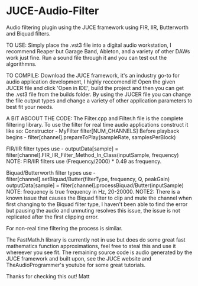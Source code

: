 # JUCE-Audio-Filter
Audio filtering plugin using the JUCE framework using FIR, IIR, Butterworth and Biquad filters.

TO USE:
Simply place the .vst3 file into a digital audio workstation, I recommend Reaper but Garage Band, Ableton, and a variety of other DAWs work just fine.
Run a sound file through it and you can test out the algorithmns. 

TO COMPILE:
Download the JUCE framework, it's an industry go-to for audio application development, I highly reccomend it!
Open the given JUCER file and click 'Open in IDE', build the project and then you can get the .vst3 file from the builds folder. 
By using the JUCER file you can change the file output types and change a variety of other application parameters to best fit your needs.

A BIT ABOOUT THE CODE:
The Filter.cpp and Filter.h file is the complete filtering library. To use the filter for real time audio applications construct it like so:
Constructor - MyFilter filter[NUM_CHANNELS]
Before playback begins - filter[channel].prepareToPlay(sampleRate, samplesPerBlock)

FIR/IIR filter types use - outputData[sample] = filter[channel].FIR_IIR_Filter_Method_In_Class(inputSample, frequency)
NOTE: FIR/IIR filters use (Frequency/2000) * 0.49 as frequency.

Biquad/Butterworth filter types use - filter[channel].setBiquad/Butter(filterType, frequency, Q, peakGain)
outputData[sample] = filter[channel].processBiquad/Butter(inputSample)
NOTE: frequency is true frequency in Hz, 20-20000. 
NOTE2: There is a known issue that causes the Biquad filter to clip and mute the channel when first changing to the Biquad filter type, I haven't been able to find the error but pausing the audio and unmuting resolves this issue, the issue is not replicated after the first clipping error.

For non-real time filtering the process is similar.

The FastMath.h library is currently not in use but does do some great fast mathematics function approximations, feel free to steal this and use it whereever you see fit.
The remaining source code is audio generated by the JUCE framework and built upon, see the JUCE website and TheAudioProgrammer's youtube for some great tutorials.

Thanks for checking this out! 
Matt
